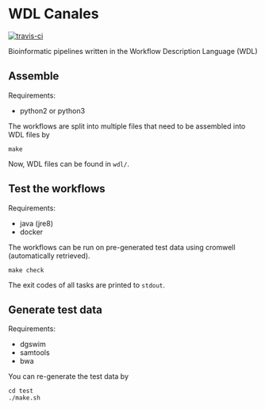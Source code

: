 # WDL Canales

[![travis-ci](https://travis-ci.org/djhshih/wdl-canales.svg?branch=master)](https://travis-ci.org/djhshih/wdl-canales)

Bioinformatic pipelines written in the Workflow Description Language (WDL)


## Assemble

Requirements:
- python2 or python3

The workflows are split into multiple files that need to be assembled into WDL files by

```
make
```

Now, WDL files can be found in `wdl/`.


## Test the workflows

Requirements:
- java (jre8)
- docker

The workflows can be run on pre-generated test data using cromwell
(automatically retrieved).

```
make check
```

The exit codes of all tasks are printed to `stdout`.


## Generate test data

Requirements:
- dgswim
- samtools
- bwa

You can re-generate the test data by

```
cd test
./make.sh
```

